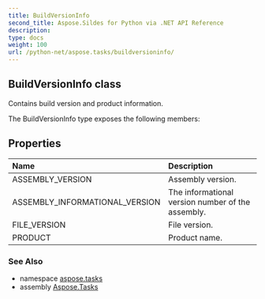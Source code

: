 ```yaml
---
title: BuildVersionInfo
second_title: Aspose.Sildes for Python via .NET API Reference
description: 
type: docs
weight: 100
url: /python-net/aspose.tasks/buildversioninfo/
---
```


## BuildVersionInfo class

Contains build version and product information.

The BuildVersionInfo type exposes the following members:
## Properties
| Name | Description |
| :- | :- |
|ASSEMBLY_VERSION|Assembly version.|
|ASSEMBLY_INFORMATIONAL_VERSION|The informational version number of the assembly.|
|FILE_VERSION|File version.|
|PRODUCT|Product name.|

### See Also

* namespace [aspose.tasks](../../aspose.tasks/)
* assembly [Aspose.Tasks](/tasks/python-net/)

